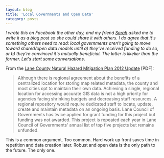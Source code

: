 ```yaml
---
layout: blog
title: 'Local Governments and Open Data'
category: posts
---
```


_I wrote this on Facebook the other day, and my friend [Sarah](http://twitter.com/mapadelphia) asked me to write it as a blog post so she could share it with others. I do agree that it's something others need to read: local governments aren't going to move toward shared/open data models until a) they've received funding to do so, or b) they're convinced it's mutually beneficial. The latter is likelier than the former. Let's start some conversations._

From the [Lane County Natural Hazard Mitigation Plan 2012 Update](http://www.lanecounty.org/departments/sheriff/office/emermgmt/documents/nhmp2011femareview2.pdf) [PDF]:

<blockquote>Although there is regional agreement about the benefits of a centralized location for storing map related metadata, the county and most cities opt to maintain their own data. Achieving a single, regional location for accessing accurate GIS data is not a high priority for agencies facing shrinking budgets and decreasing staff resources. A regional repository would require dedicated staff to locate, update, create and maintain metadata on an ongoing basis. Lane Council of Governments has twice applied for grant funding for this project but funding was not awarded. This project is repeated each year in Lane Council of Governments' annual list of top five projects but remains unfunded.</blockquote>

This is a common argument. Too common. Hard work up front saves time in repetition and data creation later. Robust and open data is the only path to the future. The only one.
